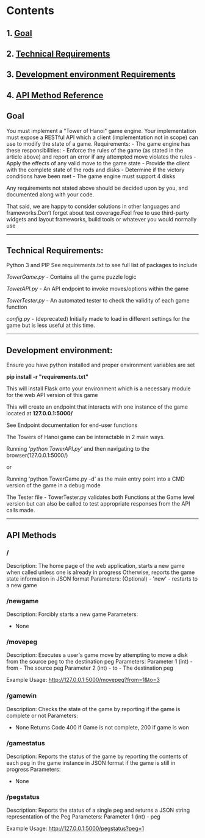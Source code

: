 # Contents
## 1. [Goal](https://github.com/Pooch11/AWTowerHanoi/edit/master/README.md#Goal)
## 2. [Technical Requirements](https://github.com/Pooch11/AWTowerHanoi/edit/master/README.md#Technical)
## 3. [Development environment Requirements](https://github.com/Pooch11/AWTowerHanoi/edit/master/README.md#Development)
## 4. [API Method Reference](https://github.com/Pooch11/AWTowerHanoi/edit/master/README.md#API)

## Goal

You must implement a "Tower of Hanoi" game engine. Your implementation must expose a RESTful API which a client (implementation not in scope) can use to modify the state of a game.
        Requirements:
        - The game engine has these responsibilities:
         - Enforce the rules of the game (as stated in the article above) and report an error if any attempted move violates the rules
         - Apply the effects of any valid move to the game state
         - Provide the client with the complete state of the rods and disks
         - Determine if the victory conditions have been met
        - The game engine must support 4 disks
 
Any requirements not stated above should be decided upon by you, and documented along with your code.

That said, we are happy to consider solutions in other languages and frameworks.Don’t forget about test coverage.Feel free to use third-party widgets and layout frameworks, build tools or whatever you would normally use

------------------------------------------------------------------------------------------------

## Technical Requirements:
Python 3 and PIP
See requirements.txt to see full list of packages to include

*TowerGame.py* - Contains all the game puzzle logic

*TowerAPI.py* - An API endpoint to invoke moves/options within the game

*TowerTester.py* - An automated tester to check the validity of each game function

*config.py* - (deprecated) Initially made to load in different settings for the game but is less useful at this time.

--------------------------------------------------------------------------------------------------------------------

## Development environment: 

Ensure you have python installed and proper environment variables are set

__pip install -r "requirements.txt"__

This will install Flask onto your environment which is a necessary module for the web API version of this game

This will create an endpoint that interacts with one instance of the game located at __127.0.0.1:5000/__

See Endpoint documentation for end-user functions

The Towers of Hanoi game can be interactable in 2 main ways.

Running _'python TowerAPI.py'_ and then navigating to the browser(127.0.0.1:5000/)

or

Running 'python TowerGame.py -d' as the main entry point into a CMD version of the game in a debug mode

The Tester file - TowerTester.py validates both Functions at the Game level version but can also be called to test appropriate responses from the API calls made.

-------------------------------------------------------------------------------------------------------------------------------------------------------------
## API Methods
### /
Description:
The home page of the web application, starts a new game when called unless one is already in progress
Otherwise, reports the game state information in JSON format
Parameters:
(Optional) - 'new'
	- restarts to a new game

### /newgame
Description:
Forcibly starts a new game
Parameters:
 - None

### /movepeg
Description:
Executes a user's game move by attempting to move a disk from the source peg to the destination peg
Parameters:
Parameter 1 (int) - from
	- The source peg
Parameter 2 (int) - to
	- The destination peg
	
Example Usage:
	http://127.0.0.1:5000/movepeg?from=1&to=3


### /gamewin
Description:
Checks the state of the game by reporting if the game is complete or not
Parameters:
- None
Returns Code 400 if Game is not complete, 200 if game is won


### /gamestatus
Description:
Reports the status of the game by reporting the contents of each peg in the game instance in JSON format if the game is still in progress
Parameters:
- None

### /pegstatus
Description:
Reports the status of a single peg and returns a JSON string representation of the Peg
Parameters:
Parameter 1 (int) - peg

Example Usage:
http://127.0.0.1:5000/pegstatus?peg=1
